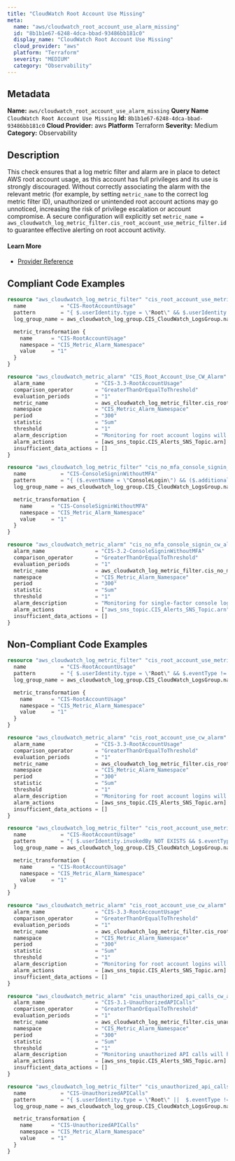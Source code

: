 ```yaml
---
title: "CloudWatch Root Account Use Missing"
meta:
  name: "aws/cloudwatch_root_account_use_alarm_missing"
  id: "8b1b1e67-6248-4dca-bbad-93486bb181c0"
  display_name: "CloudWatch Root Account Use Missing"
  cloud_provider: "aws"
  platform: "Terraform"
  severity: "MEDIUM"
  category: "Observability"
---
```

## Metadata
**Name:** `aws/cloudwatch_root_account_use_alarm_missing`
**Query Name** `CloudWatch Root Account Use Missing`
**Id:** `8b1b1e67-6248-4dca-bbad-93486bb181c0`
**Cloud Provider:** aws
**Platform** Terraform
**Severity:** Medium
**Category:** Observability
## Description
This check ensures that a log metric filter and alarm are in place to detect AWS root account usage, as this account has full privileges and its use is strongly discouraged. Without correctly associating the alarm with the relevant metric (for example, by setting `metric_name` to the correct log metric filter ID), unauthorized or unintended root account actions may go unnoticed, increasing the risk of privilege escalation or account compromise. A secure configuration will explicitly set `metric_name = aws_cloudwatch_log_metric_filter.cis_root_account_use_metric_filter.id` to guarantee effective alerting on root account activity.

#### Learn More

 - [Provider Reference](https://registry.terraform.io/providers/hashicorp/aws/latest/docs/resources/cloudwatch_log_metric_filter#pattern)


## Compliant Code Examples
```terraform
resource "aws_cloudwatch_log_metric_filter" "cis_root_account_use_metric_filter" {
  name           = "CIS-RootAccountUsage"
  pattern        = "{ $.userIdentity.type = \"Root\" && $.userIdentity.invokedBy NOT EXISTS && $.eventType != \"AwsServiceEvent\" }"
  log_group_name = aws_cloudwatch_log_group.CIS_CloudWatch_LogsGroup.name

  metric_transformation {
    name      = "CIS-RootAccountUsage"
    namespace = "CIS_Metric_Alarm_Namespace"
    value     = "1"
  }
}

resource "aws_cloudwatch_metric_alarm" "CIS_Root_Account_Use_CW_Alarm" {
  alarm_name                = "CIS-3.3-RootAccountUsage"
  comparison_operator       = "GreaterThanOrEqualToThreshold"
  evaluation_periods        = "1"
  metric_name               = aws_cloudwatch_log_metric_filter.cis_root_account_use_metric_filter.id
  namespace                 = "CIS_Metric_Alarm_Namespace"
  period                    = "300"
  statistic                 = "Sum"
  threshold                 = "1"
  alarm_description         = "Monitoring for root account logins will provide visibility into the use of a fully privileged account and an opportunity to reduce the use of it."
  alarm_actions             = [aws_sns_topic.CIS_Alerts_SNS_Topic.arn]
  insufficient_data_actions = []
}

resource "aws_cloudwatch_log_metric_filter" "cis_no_mfa_console_signin_metric_filter" {
  name           = "CIS-ConsoleSigninWithoutMFA"
  pattern        = "{ ($.eventName = \"ConsoleLogin\") && ($.additionalEventData.MFAUsed != \"Yes\") }"
  log_group_name = aws_cloudwatch_log_group.CIS_CloudWatch_LogsGroup.name

  metric_transformation {
    name      = "CIS-ConsoleSigninWithoutMFA"
    namespace = "CIS_Metric_Alarm_Namespace"
    value     = "1"
  }
}

resource "aws_cloudwatch_metric_alarm" "cis_no_mfa_console_signin_cw_alarm" {
  alarm_name                = "CIS-3.2-ConsoleSigninWithoutMFA"
  comparison_operator       = "GreaterThanOrEqualToThreshold"
  evaluation_periods        = "1"
  metric_name               = aws_cloudwatch_log_metric_filter.cis_no_mfa_console_signin_metric_filter.id
  namespace                 = "CIS_Metric_Alarm_Namespace"
  period                    = "300"
  statistic                 = "Sum"
  threshold                 = "1"
  alarm_description         = "Monitoring for single-factor console logins will increase visibility into accounts that are not protected by MFA."
  alarm_actions             = ["aws_sns_topic.CIS_Alerts_SNS_Topic.arn"]
  insufficient_data_actions = []
}

```
## Non-Compliant Code Examples
```terraform
resource "aws_cloudwatch_log_metric_filter" "cis_root_account_use_metric_filter" {
  name           = "CIS-RootAccountUsage"
  pattern        = "{ $.userIdentity.type = \"Root\" && $.eventType != \"AwsServiceEvent\" }"
  log_group_name = aws_cloudwatch_log_group.CIS_CloudWatch_LogsGroup.name

  metric_transformation {
    name      = "CIS-RootAccountUsage"
    namespace = "CIS_Metric_Alarm_Namespace"
    value     = "1"
  }
}

resource "aws_cloudwatch_metric_alarm" "cis_root_account_use_cw_alarm" {
  alarm_name                = "CIS-3.3-RootAccountUsage"
  comparison_operator       = "GreaterThanOrEqualToThreshold"
  evaluation_periods        = "1"
  metric_name               = aws_cloudwatch_log_metric_filter.cis_root_account_use_metric_filter.id
  namespace                 = "CIS_Metric_Alarm_Namespace"
  period                    = "300"
  statistic                 = "Sum"
  threshold                 = "1"
  alarm_description         = "Monitoring for root account logins will provide visibility into the use of a fully privileged account and an opportunity to reduce the use of it."
  alarm_actions             = [aws_sns_topic.CIS_Alerts_SNS_Topic.arn]
  insufficient_data_actions = []
}

```

```terraform
resource "aws_cloudwatch_log_metric_filter" "cis_root_account_use_metric_filter" {
  name           = "CIS-RootAccountUsage"
  pattern        = "{ $.userIdentity.invokedBy NOT EXISTS && $.eventType != \"AwsServiceEvent\" }"
  log_group_name = aws_cloudwatch_log_group.CIS_CloudWatch_LogsGroup.name

  metric_transformation {
    name      = "CIS-RootAccountUsage"
    namespace = "CIS_Metric_Alarm_Namespace"
    value     = "1"
  }
}

resource "aws_cloudwatch_metric_alarm" "cis_root_account_use_cw_alarm" {
  alarm_name                = "CIS-3.3-RootAccountUsage"
  comparison_operator       = "GreaterThanOrEqualToThreshold"
  evaluation_periods        = "1"
  metric_name               = aws_cloudwatch_log_metric_filter.cis_root_account_use_metric_filter.id
  namespace                 = "CIS_Metric_Alarm_Namespace"
  period                    = "300"
  statistic                 = "Sum"
  threshold                 = "1"
  alarm_description         = "Monitoring for root account logins will provide visibility into the use of a fully privileged account and an opportunity to reduce the use of it."
  alarm_actions             = [aws_sns_topic.CIS_Alerts_SNS_Topic.arn]
  insufficient_data_actions = []
}

```

```terraform
resource "aws_cloudwatch_metric_alarm" "cis_unauthorized_api_calls_cw_alarm" {
  alarm_name                = "CIS-3.1-UnauthorizedAPICalls"
  comparison_operator       = "GreaterThanOrEqualToThreshold"
  evaluation_periods        = "1"
  metric_name               = aws_cloudwatch_log_metric_filter.cis_unauthorized_api_calls_metric_filter.id
  namespace                 = "CIS_Metric_Alarm_Namespace"
  period                    = "300"
  statistic                 = "Sum"
  threshold                 = "1"
  alarm_description         = "Monitoring unauthorized API calls will help reveal application errors and may reduce time to detect malicious activity."
  alarm_actions             = [aws_sns_topic.CIS_Alerts_SNS_Topic.arn]
  insufficient_data_actions = []
}

resource "aws_cloudwatch_log_metric_filter" "cis_unauthorized_api_calls_metric_filter" {
  name           = "CIS-UnauthorizedAPICalls"
  pattern        = "{ $.userIdentity.type = \"Root\" ||  $.eventType != \"AwsServiceEvent\" }"
  log_group_name = aws_cloudwatch_log_group.CIS_CloudWatch_LogsGroup.name

  metric_transformation {
    name      = "CIS-UnauthorizedAPICalls"
    namespace = "CIS_Metric_Alarm_Namespace"
    value     = "1"
  }
}

```